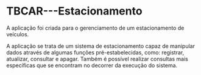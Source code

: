 # TBCAR---Estacionamento
A aplicação foi criada para o gerenciamento de um estacionamento de veículos.

A aplicação se trata de um sistema de estacionamento capaz de manipular dados através de algumas funções pré-estabelecidas, como: registrar, atualizar, consultar e apagar. 
Também é possível realizar consultas mais específicas que se encontram no decorrer da execução do sistema.
